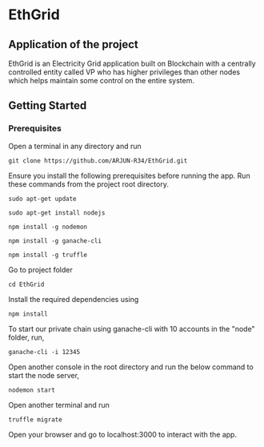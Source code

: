 # EthGrid

## Application of the project

EthGrid is an Electricity Grid application built on Blockchain with a centrally controlled entity called VP who has higher privileges than other nodes which helps maintain some control on the entire system.

## Getting Started

### Prerequisites

Open a terminal in any directory and run
```
git clone https://github.com/ARJUN-R34/EthGrid.git 
```

Ensure you install the following prerequisites before running the app.
Run these commands from the project root directory.

```
sudo apt-get update
```
```
sudo apt-get install nodejs
```
```
npm install -g nodemon
```
```
npm install -g ganache-cli
```
```
npm install -g truffle
```

Go to project folder
```
cd EthGrid
```

Install the required dependencies using 
```
npm install
```

To start our private chain using ganache-cli with 10 accounts in the "node" folder, run,
```
ganache-cli -i 12345
```

Open another console in the root directory and run the below command to start the node server,
```
nodemon start
```

Open another terminal and run
```
truffle migrate
```

Open your browser and go to localhost:3000 to interact with the app.